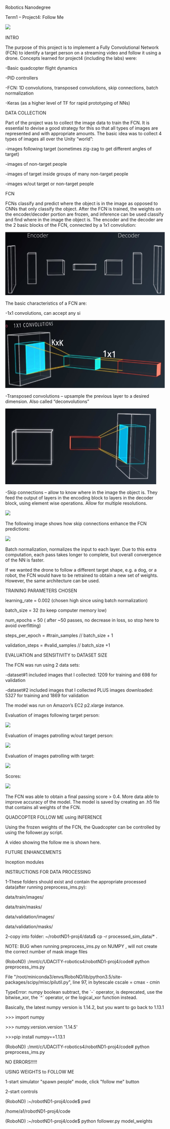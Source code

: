 Robotics Nanodegree

Term1 – Project4: Follow Me

![](./media/caudaz_followme_modelweights_720p_18to48sec_569x320p_10fps.gif)

INTRO

The purpose of this project is to implement a Fully Convolutional
Network (FCN) to identify a target person on a streaming video and
follow it using a drone. Concepts learned for project4 (including the
labs) were:

-Basic quadcopter flight dynamics

-PID controllers

-FCN: 1D convolutions, transposed convolutions, skip connections, batch
normalization

-Keras (as a higher level of TF for rapid prototyping of NNs)

DATA COLLECTION

Part of the project was to collect the image data to train the FCN. It
is essential to devise a good strategy for this so that all types of
images are represented and with appropriate amounts. The basic idea was
to collect 4 types of images all over the Unity “world”:

-images following target (sometimes zig-zag to get different angles of
target)

-images of non-target people

-images of target inside groups of many non-target people

-images w/out target or non-target people

FCN

FCNs classify and predict where the object is in the image as opposed to
CNNs that only classify the object. After the FCN is trained, the
weights on the encoder/decoder portion are frozen, and inference can be
used classify and find where in the image the object is. The encoder and
the decoder are the 2 basic blocks of the FCN, connected by a 1x1
convolution:

![](./media/FCN_encoder_decoder.jpg)

The basic characteristics of a FCN are:

-1x1 convolutions, can accept any si

![](./media/1x1_convolution.jpg)

-Transposed convolutions – upsample the previous layer to a desired
dimension. Also called “deconvolutions”

![](./media/transposed_convolutions.jpg)

-Skip connections – allow to know where in the image the object is. They
feed the output of layers in the encoding block to layers in the decoder
block, using element wise operations. Allow for multiple resolutions.

![](./media/skip_connections.jpeg)

The following image shows how skip connections enhance the FCN
predictions:

![](./media/FCN_comparison_vs_nonFCN.jpeg)

Batch normalization, normalizes the input to each layer. Due to this
extra computation, each pass takes longer to complete, but overall
convergence of the NN is faster.

If we wanted the drone to follow a different target shape, e.g. a dog,
or a robot, the FCN would have to be retrained to obtain a new set of
weights. However, the same architecture can be used.

TRAINING PARAMETERS CHOSEN

learning\_rate = 0.002 (chosen high since using batch normalization)

batch\_size = 32 (to keep computer memory low)

num\_epochs = 50 ( after \~50 passes, no decrease in loss, so stop here
to avoid overfitting)

steps\_per\_epoch = \#train\_samples // batch\_size + 1

validation\_steps = \#valid\_samples // batch\_size +1

EVALUATION and SENSITIVITY to DATASET SIZE

The FCN was run using 2 data sets:

-dataset\#1 included images that I collected: 1209 for training and 698
for validation

-dataset\#2 included images that I collected PLUS images downloaded:
5327 for training and 1869 for validation

The model was run on Amazon’s EC2 p2.xlarge instance.

Evaluation of images following target person:

![](./media/eval1.jpeg)

Evaluation of images patrolling w/out target person:

![](./media/eval2.jpeg)

Evaluation of images patrolling with target:

![](./media/eval3.jpeg)

Scores:

![](./media/scores.jpeg)

The FCN was able to obtain a final passing score &gt; 0.4. More data
able to improve accuracy of the model. The model is saved by creating an
.h5 file that contains all weights of the FCN.

QUADCOPTER FOLLOW ME using INFERENCE

Using the frozen weights of the FCN, the Quadcopter can be controlled by
using the follower.py script.

A video showing the follow me is shown here.

FUTURE ENHANCEMENTS

Inception modules

INSTRUCTIONS FOR DATA PROCESSING

1-These folders should exist and contain the appropriate processed
data(after running preprocess\_ims.py):

data/train/images/

data/train/masks/

data/validation/images/

data/validation/masks/

2-copy into folder: \~/robotND1-proj4/data\$ cp -r
processed\_sim\_data/\* .

NOTE: BUG when running preprocess\_ims.py on NUMPY , will not create the
correct number of mask image files

(RoboND) :/mnt/c/UDACITY-robotics4/robotND1-proj4/code\# python
preprocess\_ims.py

File
"/root/miniconda3/envs/RoboND/lib/python3.5/site-packages/scipy/misc/pilutil.py",
line 97, in bytescale cscale = cmax - cmin

TypeError: numpy boolean subtract, the \`-\` operator, is deprecated,
use the bitwise\_xor, the \`\^\` operator, or the logical\_xor function
instead.

Basically, the latest numpy version is 1.14.2, but you want to go back
to 1.13.1

&gt;&gt;&gt; import numpy

&gt;&gt;&gt; numpy.version.version '1.14.5'

&gt;&gt;&gt;pip install numpy==1.13.1

(RoboND) :/mnt/c/UDACITY-robotics4/robotND1-proj4/code\# python
preprocess\_ims.py

NO ERRORS!!!!!

USING WEIGHTS to FOLLOW ME

1-start simulator "spawn people" mode, click "follow me" button

2-start controls

(RoboND) :\~/robotND1-proj4/code\$ pwd

/home/a1/robotND1-proj4/code

(RoboND) :\~/robotND1-proj4/code\$ python follower.py model\_weights
